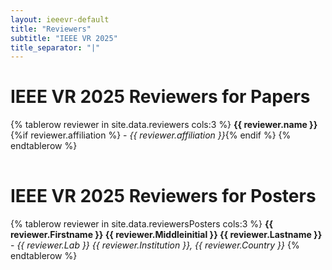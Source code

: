 ```yaml
---
layout: ieeevr-default
title: "Reviewers"
subtitle: "IEEE VR 2025"
title_separator: "|"
---
```


<div>
    <h1> IEEE VR 2025 Reviewers for Papers </h1>
    <table class="styled-table valignTop small">
        <colgroup>
        <col span="1" style="width: 33.3%;">
        <col span="1" style="width: 33.3%;">
        <col span="1" style="width: 33.3%;">
        </colgroup>
        {% tablerow reviewer in site.data.reviewers cols:3 %}
            <strong>{{ reviewer.name }}</strong>{%if reviewer.affiliation %} - <i>{{ reviewer.affiliation }}</i>{% endif %}
        {% endtablerow %}
    </table>    
    <h1> IEEE VR 2025 Reviewers for Posters </h1>
    <table class="styled-table valignTop small">
        <colgroup>
        <col span="1" style="width: 33.3%;">
        <col span="1" style="width: 33.3%;">
        <col span="1" style="width: 33.3%;">
        </colgroup>
        {% tablerow reviewer in site.data.reviewersPosters cols:3 %}
            <strong>{{ reviewer.Firstname }} {{ reviewer.Middleinitial }} {{ reviewer.Lastname }}</strong> - <i>{{ reviewer.Lab }} {{ reviewer.Institution }}, {{ reviewer.Country }}</i>
        {% endtablerow %}
    </table>
</div>
